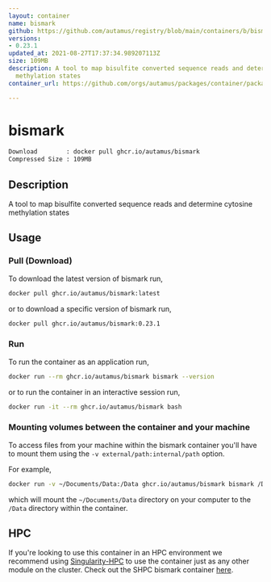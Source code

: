 ```yaml
---
layout: container
name: bismark
github: https://github.com/autamus/registry/blob/main/containers/b/bismark/spack.yaml
versions:
- 0.23.1
updated_at: 2021-08-27T17:37:34.989207113Z
size: 109MB
description: A tool to map bisulfite converted sequence reads and determine cytosine
  methylation states
container_url: https://github.com/orgs/autamus/packages/container/package/bismark

---
```

# bismark
```bash 
Download        : docker pull ghcr.io/autamus/bismark
Compressed Size : 109MB
```

## Description
A tool to map bisulfite converted sequence reads and determine cytosine methylation states

## Usage
### Pull (Download)
To download the latest version of bismark run,

```bash
docker pull ghcr.io/autamus/bismark:latest
```

or to download a specific version of bismark run,

```bash
docker pull ghcr.io/autamus/bismark:0.23.1
```
### Run
To run the container as an application run,
```bash
docker run --rm ghcr.io/autamus/bismark bismark --version
```

or to run the container in an interactive session run,
```bash
docker run -it --rm ghcr.io/autamus/bismark bash
```

### Mounting volumes between the container and your machine
To access files from your machine within the bismark container you'll have to mount them using the `-v external/path:internal/path` option.

For example,
```bash
docker run -v ~/Documents/Data:/Data ghcr.io/autamus/bismark bismark /Data/myData.csv
```
which will mount the `~/Documents/Data` directory on your computer to the `/Data` directory within the container.

## HPC
If you're looking to use this container in an HPC environment we recommend using [Singularity-HPC](https://singularity-hpc.readthedocs.io) to use the container just as any other module on the cluster. Check out the SHPC bismark container [here](https://singularityhub.github.io/singularity-hpc/r/ghcr.io-autamus-bismark/).